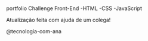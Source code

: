  #
 portfolio
 Challenge Front-End 
 -HTML
 -CSS
 -JavaScript

 Atualização feita com ajuda de um colega!
 
 @tecnologia-com-ana
 
 


